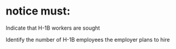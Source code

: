 # notice must:

Indicate that H-1B workers are sought

Identify the number of H-1B employees the employer plans to hire